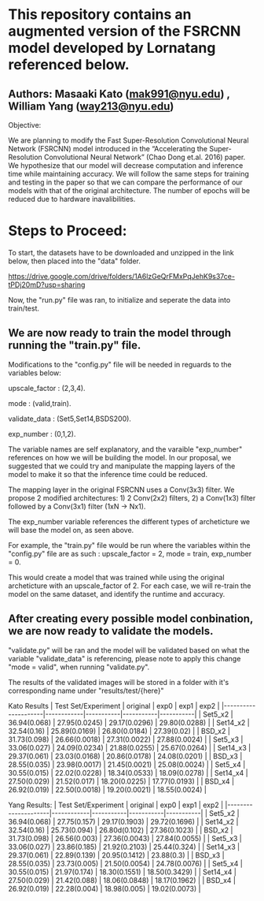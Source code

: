 
# This repository contains an augmented version of the FSRCNN model developed by Lornatang referenced below.

## Authors: Masaaki Kato (mak991@nyu.edu) , William Yang (way213@nyu.edu)


Objective: 

We are planning to modify the Fast Super-Resolution Convolutional Neural Network (FSRCNN) model introduced in the “Accelerating the Super-Resolution Convolutional Neural Network” (Chao Dong et.al. 2016) paper. We hypothesize that our model will decrease computation and inference time while maintaining accuracy. We will follow the same steps for training and testing in the paper so that we can compare the performance of our models with that of the original architecture. The number of epochs will be reduced due to hardware inavalibilities.

# Steps to Proceed:

To start, the datasets have to be downloaded and unzipped in the link below, then placed into the "data" folder. 

https://drive.google.com/drive/folders/1A6lzGeQrFMxPqJehK9s37ce-tPDj20mD?usp=sharing

Now, the "run.py" file was ran, to initialize and seperate the data into train/test. 

## We are now ready to train the model through running the "train.py" file.

Modifications to the "config.py" file will be needed in reguards to the variables below:


upscale_factor : (2,3,4).

mode : (valid,train).

validate_data : (Set5,Set14,BSDS200).

exp_number : (0,1,2).


The variable names are self explanatory, and the varaible "exp_number" references on how we will be building the model. In our proposal, we suggested that we could try and manipulate the mapping layers of the model to make it so that the inference time could be reduced. 

The mapping layer in the original FSRCNN uses a Conv(3x3) filter. We propose 2 modified architectures: 1) 2  Conv(2x2) filters, 2) a Conv(1x3) filter followed by a Conv(3x1) filter (1xN → Nx1).

The exp_number variable references the different types of archeticture we will base the model on, as seen above.


For example, the "train.py" file would be run where the variables within the "config.py" file are as such : upscale_factor = 2, mode = train, exp_number = 0.

This would create a model that was trained while using the original archeticture with an upscale_factor of 2. For each case, we will re-train the model on the same dataset, and identify the runtime and accuracy.

## After creating every possible model conbination, we are now ready to validate the models. 

"validate.py" will be ran and the model will be validated based on what the variable "validate_data" is referencing, please note to apply this change "mode = valid", when running "validate.py".

The results of the validated images will be stored in a folder with it's corresponding name under "results/test/{here}"

Kato Results
| Test Set/Experiment | original  | exp0    | exp1    | exp2    |
|---------------------|------------|-----------|-----------|-----------|
| Set5_x2            | 36.94(0.068) | 27.95(0.0245) | 29.17(0.0296) | 29.80(0.0288) |
| Set14_x2           | 32.54(0.16) | 25.89(0.0169) | 26.80(0.0184) | 27.39(0.02) |
| BSD_x2             | 31.73(0.098) | 26.66(0.0018) | 27.31(0.0022) | 27.88(0.0024) |
| Set5_x3            | 33.06(0.027) | 24.09(0.0234) | 21.88(0.0255) | 25.67(0.0264) |
| Set14_x3           | 29.37(0.061) | 23.03(0.0168) | 20.86(0.0178) | 24.08(0.0201) |
| BSD_x3             | 28.55(0.035) | 23.98(0.0017) | 21.45(0.0021) | 25.08(0.0024) |
| Set5_x4            | 30.55(0.015) | 22.02(0.0228) | 18.34(0.0533) | 18.09(0.0278) |
| Set14_x4           | 27.50(0.029) | 21.52(0.017) | 18.20(0.0225) | 17.77(0.0193) |
| BSD_x4             | 26.92(0.019) | 22.50(0.0018) | 19.20(0.0021) | 18.55(0.0024) |

Yang Results: 
| Test Set/Experiment | original  | exp0    | exp1    | exp2    |
|---------------------|------------|-----------|-----------|-----------|
| Set5_x2            | 36.94(0.068) | 27.75(0.157) | 29.17(0.1903) | 29.72(0.1696) |
| Set14_x2           | 32.54(0.16) | 25.73(0.094) | 26.80d(0.102) | 27.36(0.1023) |
| BSD_x2             | 31.73(0.098) | 26.56(0.003) | 27.36(0.0043) | 27.84(0.0055) |
| Set5_x3            | 33.06(0.027) | 23.86(0.185) | 21.92(0.2103) | 25.44(0.324) |
| Set14_x3           | 29.37(0.061) | 22.89(0.139) | 20.95(0.1412) | 23.88(0.3) |
| BSD_x3             | 28.55(0.035) | 23.73(0.005) | 21.50(0.0054) | 24.78(0.0076) |
| Set5_x4            | 30.55(0.015) | 21.97(0.174) | 18.30(0.1551) | 18.50(0.3429) |
| Set14_x4           | 27.50(0.029) | 21.42(0.088) | 18.06(0.0848) | 18.17(0.1962) |
| BSD_x4             | 26.92(0.019) | 22.28(0.004) | 18.98(0.005) | 19.02(0.0073) |

